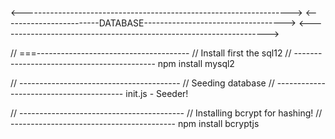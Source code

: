 <------------------------------------------------------------------->
<------------------------DATABASE----------------------------------->
<------------------------------------------------------------------->

// ===--------------------------------------
// Install first the sql12
// -------------------------------------------
npm install mysql2

// ----------------------------------------
// Seeding database
// ----------------------------------------
init.js - Seeder! 

// -----------------------------------------
// Installing bcrypt for hashing! 
// -----------------------------------------
npm install bcryptjs
